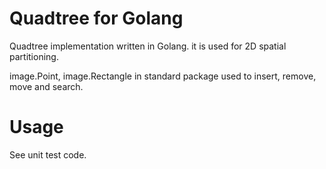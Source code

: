 # Quadtree for Golang

Quadtree implementation written in Golang. it is used for 2D spatial partitioning.

image.Point, image.Rectangle in standard package used to insert, remove, move and search.


# Usage

See unit test code.
